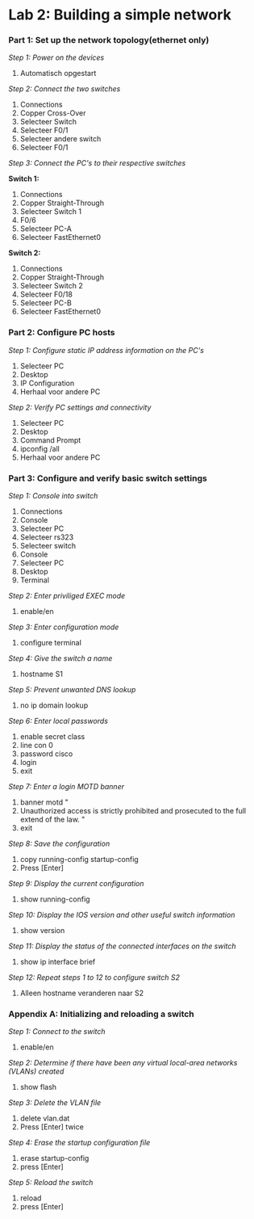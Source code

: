 # **Lab 2: Building a simple network**  

### **Part 1: Set up the network topology(ethernet only)**

*Step 1: Power on the devices*  

1. Automatisch opgestart

*Step 2: Connect the two switches*  

1. Connections
2. Copper Cross-Over
3. Selecteer Switch
4. Selecteer F0/1
5. Selecteer andere switch
6. Selecteer F0/1

*Step 3: Connect the PC's to their respective switches*  

**Switch 1:**  
1. Connections
2. Copper Straight-Through
3. Selecteer Switch 1
4. F0/6
5. Selecteer PC-A
6. Selecteer FastEthernet0

**Switch 2:**  
1. Connections
2. Copper Straight-Through
3. Selecteer Switch 2
4. Selecteer F0/18
5. Selecteer PC-B
6. Selecteer FastEthernet0

### **Part 2: Configure PC hosts**

*Step 1: Configure static IP address information on the PC's*  

1. Selecteer PC
2. Desktop
3. IP Configuration
4. Herhaal voor andere PC

*Step 2: Verify PC settings and connectivity*

1. Selecteer PC
2. Desktop
3. Command Prompt
4. ipconfig /all
5. Herhaal voor andere PC

### **Part 3: Configure and verify basic switch settings**  

*Step 1: Console into switch*  

1. Connections
2. Console
3. Selecteer PC
4. Selecteer rs323
5. Selecteer switch
6. Console
7. Selecteer PC
8. Desktop
9. Terminal

*Step 2: Enter priviliged EXEC mode*

1. enable/en  

*Step 3: Enter configuration mode*

1. configure terminal

*Step 4: Give the switch a name*  

1. hostname S1

*Step 5: Prevent unwanted DNS lookup*

1. no ip domain lookup

*Step 6: Enter  local passwords*  

1. enable secret class
2. line con 0
3. password cisco
4. login
5. exit

*Step 7: Enter a login MOTD banner*  

1. banner motd "
2. Unauthorized access is strictly prohibited and prosecuted to the full extend of the law. "
3. exit

*Step 8: Save the configuration*  

1. copy running-config startup-config
2. Press [Enter]

*Step 9: Display the current configuration*

1. show running-config

*Step 10: Display the IOS version and other useful switch information*  

1. show version

*Step 11: Display the status of the connected interfaces on the switch*

1. show ip interface brief

*Step 12: Repeat steps 1 to 12 to configure switch S2*

1. Alleen hostname veranderen naar S2

### **Appendix A: Initializing and reloading a switch**  

*Step 1: Connect to the switch*  

1. enable/en

*Step 2: Determine if there have been any virtual local-area networks (VLANs) created*  

1. show flash

*Step 3: Delete the VLAN file*  

1. delete vlan.dat
2. Press [Enter] twice

*Step 4: Erase the startup configuration file*  

1. erase startup-config
2. press [Enter]

*Step 5: Reload the switch*  

1. reload
2. press [Enter]